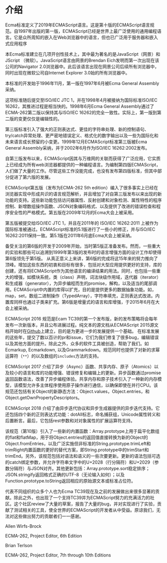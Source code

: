 # 介绍

Ecma标准定义了2019年ECMAScript语言。这是第十版的ECMAScript语言规范。自1997年出版的第一版，ECMAScript已经是世界上最广泛使用的通用编程语言。它是众所周知的嵌入在Web浏览器中的语言，但也已广泛用于服务器和嵌入式应用程序

本Ecma标准建立在几项开创性技术上，其中最为著名的是JavaScript（网景）和JScript （微软）。JavaScript语言由网景的Brendan Eich发明而第一次出现在该公司的Navigator 2.0浏览器中。此后该语言出现在网景公司后续所有浏览器中，同时出现在微软公司自Internet Explorer 3.0始的所有浏览器中。

本标准的开发始于1996年11月，第一版在1997年6月被Ecma General Assembly采纳。

这项标准随后提交至ISO/IEC JTC 1，并在1998年4月被接纳为国际标准ISO/IEC 16262，其推进过程是相当快的。1998年6月Ecma General Assembly通过了ECMA-262第二版以保持其与ISO/IEC 16262的完全一致性。实际上，第一版到第二版的变更仅仅是编辑性的。

 第三版标准引入了强大的正则表达式、更佳的字符串处理、新的控制语句、try/catch异常处理、更严密地错误定义、格式化的数字输出以及一些为国际化和未来语言成长预留的小变更。1999年12月ECMAScript标准第三版被Ecma General Assembly采纳，并于2002年6月作为ISO/IEC 16262:2002发布。

自第三版发布以来，ECMAScript因其与万维网的关联而获得了广泛应用，它实质上已经成为所有web浏览器都提供的一种编程语言。为编制第四版ECMAScript，人们做了大量的工作。尽管这些工作没能完成，也没有发布第四版标准，但其中部分促进了第六版的发展。

 ECMAScript第五版（发布为ECMA-262 5th edition）编入了很多事实上已经在浏览器实现中形成共识的语言规范解析，并且增加了对自第三版发布以来出现的新功能的支持。这些新功能包括访问器属性、反射创建和对象检测、属性特性的程序控制、新增数组操作函数、JSON对象编码格式、以及提供了改进的错误检查和程序安全性的严格模式。第五版在2009年12月的Ecma大会上被采用。

第五版被提交给ISO/IEC JTC 1，并且在2011年的 ISO/IEC 16262:2011 上被作为国际标准被通过。ECMAScript标准的5.1版进行了一些小的修正，并与ISO/IEC 16262:2011保持一致。第5.1版在2011年6月底Ecma大会上被采纳。 

备受关注的第6版的开发于2009年开始，当时第5版正准备发布。然而，一些重大的实验和那些可以追溯到1999年第3版的发布时的语言增强方面的设计工作却使得第6版领先于第5版。  从真正意义上来讲，第6版的完成将这15年来的努力推向了顶峰。增加这些东西的初衷和目标有很多，包括对大型应用提供更好的支持，库的创建，还有将ECMAScript作为其他语言的编译结果的用法。同时，也包括一些重大的增强，如模块系统，类（class）声明，词法块级作用域，迭代器（iterator）和生成器（generator），为异步编程而生的promise，解构，以及适当的尾部调用。ECMAScript中内置的库得以扩充，目的是提供更多的数据抽象功能。如，map，set，数组二进制操作（TypedArray），字符串填充，正则表达式改进。内置库同样也通过子类来扩充。第6版是增量式的语言和库增强，于2015年6月在大会上被采纳。 

ECMAScript 2016 规范是Ecam TC39的第一个发布版，新的发布策略将会每年发布一次新版本，并且公布进展过程。纯文本的源文档从ECMAScript 2015源文档开始时在[Github](https://github.com/tc39/ecma262/releases)上建立，目的是为更进一步的发展提供一个基础。 在标准发展的这些年，提交了数以百计的pr和issue，它们为我们修复了很多bug，编辑错误以及其他方面的提升。除此之外，众多的软件工具被创造，帮助了我们。如Ecmarkup, Ecmarkdown, 以及Grammarkdown。规范同时也提供了对新的求幂运算符（`**`）的以及数组的`includes`方法的支持。 

ECMAScript 2017 介绍了异步（Async）函数、共享内存、原子（Atomics）以及较小的语言和库的功能增强、错误修复和编辑上的更新。异步函数通过promise返回函数语法，改善了异步编程体验。共享内存和原子技术引入了一种新的内存模型，该模型允许多主体程序使用原子操作进行通信，以确保即使在并行CPU。该规范还包括有关Object的新静态方法：Object.values，Object.entries，和Object.getOwnPropertyDescriptors。

ECMAScript 2018 介绍了由异步迭代协议和异步生成器提供的异步迭代支持。它还包括四个新的正则表达式功能：dotAll标志，命名捕获组，Unicode属性转义和后置断言。最后，它包括rest参数和对对象属性的扩展运算符支持。

该规范（第10版）引入了一些新的内置函数：Array.prototype上用于扁平化数组的flat和flatMap，用于将Object.entries的返回值直接转换为新的Object的Object.fromEntries，以及广泛实施但非标准的String.prototype.trimLeft和trimRight内置函数的更好的替代方案，即String.prototype中的trimStart和trimEnd。另外，该规范包括对语法和语义的一些次要更新。更新的语法包括可选的catch绑定参数，并允许字符串文字中的U+2028（行分隔符）和U+2029（参数分隔符）与JSON对齐。其他更新包括：Array.prototype.sort稳定排序；JSON.stringify返回格式正确的UTF-8（无论输入如何）；以及Function.prototype.toString返回相应的原始源文本或标准占位符。

代表不同组织的众多个人也为Ecma TC39现在及之前的发展做出来很多显著的贡献。除此之外，也出现了一个支持TC39并为ECMAScript努力的充满活力的社区。这个社区review了大量的草案，报告了大量的bug，并对实现进行了实验，贡献了测试相关的工具，使全世界的ECMAScript的开发者从中受益。原谅我们，无法对这些做出努力的贡献者们一一感谢。 

Allen Wirfs-Brock

ECMA-262, Project Editor, 6th Edition

Brian Terlson

ECMA-262, Project Editor, 7th through 10th Editions 